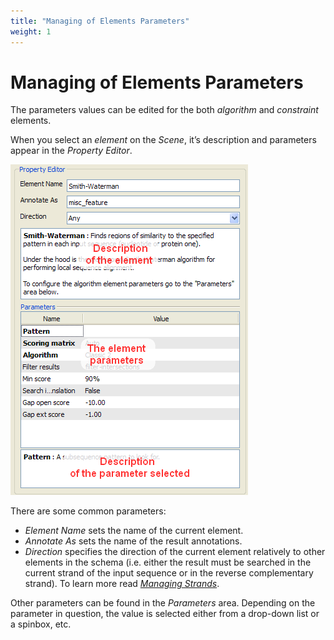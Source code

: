 ```yaml
---
title: "Managing of Elements Parameters"
weight: 1
---
```



# Managing of Elements Parameters

The parameters values can be edited for the both _algorithm_ and _constraint_ elements.

When you select an _element_ on the _Scene_, it’s description and parameters appear in the _Property Editor_.


![](/images/65930633/65930634.png)

There are some common parameters:

*   _Element Name_ sets the name of the current element.
*   _Annotate As_ sets the name of the result annotations.
*   _Direction_ specifies the direction of the current element relatively to other elements in the schema (i.e. either the result must be searched in the current strand of the input sequence or in the reverse complementary strand). To learn more read [_Managing Strands_](managing-strands.md).

Other parameters can be found in the _Parameters_ area. Depending on the parameter in question, the value is selected either from a drop-down list or a spinbox, etc.
